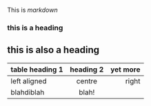 This is *markdown*

### this is a heading

## this is also a heading

|table heading 1 |heading 2|yet more|
|:---------------|:-------:|-------:|
|left aligned    |centre   |right   |
|blahdiblah      |blah!    |
